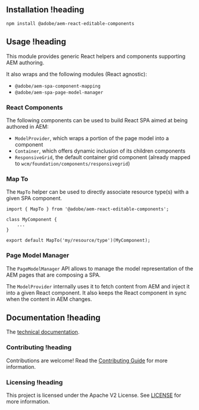 ## Installation !heading
```
npm install @adobe/aem-react-editable-components
```

## Usage !heading

This module provides generic React helpers and components supporting AEM authoring.    

It also wraps and the following modules (React agnostic):
* `@adobe/aem-spa-component-mapping` 
* `@adobe/aem-spa-page-model-manager`

### React Components

The following components can be used to build React SPA aimed at being authored in AEM:

* `ModelProvider`, which wraps a portion of the page model into a component 
* `Container`, which offers dynamic inclusion of its children components
* `ResponsiveGrid`, the default container grid component (already mapped to `wcm/foundation/components/responsivegrid`)

### Map To 

The `MapTo` helper can be used to directly associate resource type(s) with a given SPA component.

```
import { MapTo } from '@adobe/aem-react-editable-components';

class MyComponent {
    ...
}

export default MapTo('my/resource/type')(MyComponent);

```

### Page Model Manager

The `PageModelManager` API allows to manage the model representation of the AEM pages that are composing a SPA.

The `ModelProvider` internally uses it to fetch content from AEM and inject it into a given React component. It also keeps the React component in sync when the content in AEM changes.
 

## Documentation !heading

The [technical documentation](https://www.adobe.com/go/aem6_4_docs_spa_en).

### Contributing !heading

Contributions are welcome! Read the [Contributing Guide](CONTRIBUTING.md) for more information.

### Licensing !heading

This project is licensed under the Apache V2 License. See [LICENSE](LICENSE) for more information.
